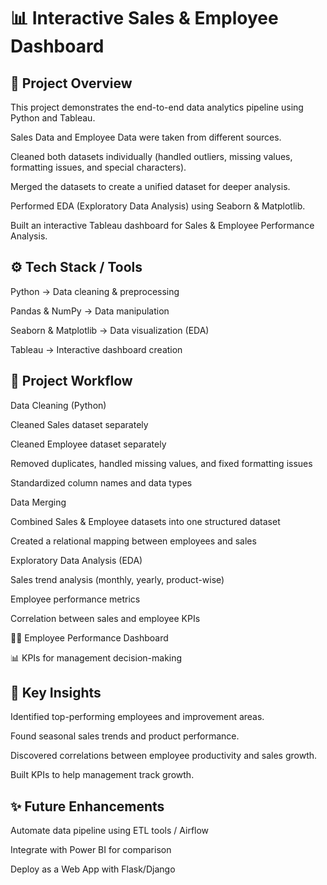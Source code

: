 # 📊 Interactive Sales & Employee Dashboard
## 📌 Project Overview

This project demonstrates the end-to-end data analytics pipeline using Python and Tableau.

Sales Data and Employee Data were taken from different sources.

Cleaned both datasets individually (handled outliers, missing values, formatting issues, and special characters).

Merged the datasets to create a unified dataset for deeper analysis.

Performed EDA (Exploratory Data Analysis) using Seaborn & Matplotlib.

Built an interactive Tableau dashboard for Sales & Employee Performance Analysis.

## ⚙️ Tech Stack / Tools

Python → Data cleaning & preprocessing

Pandas & NumPy → Data manipulation

Seaborn & Matplotlib → Data visualization (EDA)

Tableau → Interactive dashboard creation

## 📂 Project Workflow

Data Cleaning (Python)

Cleaned Sales dataset separately

Cleaned Employee dataset separately

Removed duplicates, handled missing values, and fixed formatting issues

Standardized column names and data types

Data Merging

Combined Sales & Employee datasets into one structured dataset

Created a relational mapping between employees and sales

Exploratory Data Analysis (EDA)

Sales trend analysis (monthly, yearly, product-wise)

Employee performance metrics

Correlation between sales and employee KPIs


👨‍💼 Employee Performance Dashboard

📊 KPIs for management decision-making

## 📌 Key Insights

Identified top-performing employees and improvement areas.

Found seasonal sales trends and product performance.

Discovered correlations between employee productivity and sales growth.

Built KPIs to help management track growth.

## ✨ Future Enhancements

Automate data pipeline using ETL tools / Airflow

Integrate with Power BI for comparison

Deploy as a Web App with Flask/Django

